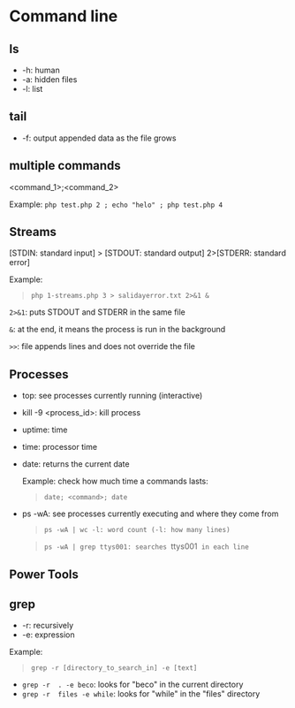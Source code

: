 # Command line

## ls

* -h: human
* -a: hidden files
* -l: list

## tail

* -f: output appended data as the file grows

## multiple commands

<command_1>;<command_2>

Example: `php test.php 2 ; echo "helo" ; php test.php 4`

## Streams
<command> [STDIN: standard input] > [STDOUT: standard output] 2>[STDERR: standard error]

Example:

> `php 1-streams.php 3 > salidayerror.txt 2>&1 &`

`2>&1`: puts STDOUT and STDERR in the same file

`&`: at the end, it means the process is run in the background  

`>>`: file appends lines and does not override the file

## Processes
* top: see processes currently running (interactive)
* kill -9 <process_id>: kill process
* uptime: time
* time: processor time
* date: returns the current date

    Example: check how much time a commands lasts:
    > `date; <command>; date`
* ps -wA: see processes currently executing and where they come from

    >  `ps -wA | wc -l: word count (-l: how many lines)`

    > `ps -wA | grep ttys001: searches `ttys001` in each line`

## Power Tools

## grep
* -r: recursively
* -e: expression

Example:
> `grep -r [directory_to_search_in] -e [text]`

* `grep -r  . -e beco`: looks for "beco" in the current directory
* `grep -r  files -e while`: looks for "while" in the "files" directory
